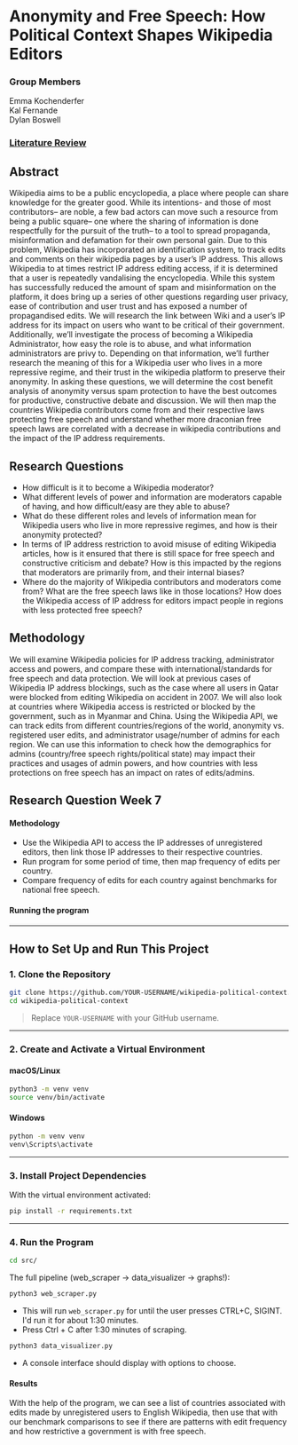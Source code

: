 # Anonymity and Free Speech: How Political Context Shapes Wikipedia Editors

### Group Members

Emma Kochenderfer  
Kal Fernande  
Dylan Boswell

### [Literature Review](https://github.com/kochenderferc/wikipedia-political-context/blob/main/literature-review.md)

## Abstract

Wikipedia aims to be a public encyclopedia, a place where people can share knowledge for the greater good. While its intentions- and those of most contributors– are noble, a few bad actors can move such a resource from being a public square– one where the sharing of information is done respectfully for the pursuit of the truth– to a tool to spread propaganda, misinformation and defamation for their own personal gain. Due to this problem, Wikipedia has incorporated an identification system, to track edits and comments on their wikipedia pages by a user’s IP address. This allows Wikipedia to at times restrict IP address editing access, if it is determined that a user is repeatedly vandalising the encyclopedia. While this system has successfully reduced the amount of spam and misinformation on the platform, it does bring up a series of other questions regarding user privacy, ease of contribution and user trust and has exposed a number of propagandised edits. We will research the link between Wiki and a user’s IP address for its impact on users who want to be critical of their government. Additionally, we’ll investigate the process of becoming a Wikipedia Administrator, how easy the role is to abuse, and what information administrators are privy to. Depending on that information, we’ll further research the meaning of this for a Wikipedia user who lives in a more repressive regime, and their trust in the wikipedia platform to preserve their anonymity. In asking these questions, we will determine the cost benefit analysis of anonymity versus spam protection to have the best outcomes for productive, constructive debate and discussion. We will then map the countries Wikipedia contributors come from and their respective laws protecting free speech and understand whether more draconian free speech laws are correlated with a decrease in wikipedia contributions and the impact of the IP address requirements.

## Research Questions

- How difficult is it to become a Wikipedia moderator?
- What different levels of power and information are moderators capable of having, and how difficult/easy are they able to abuse?
- What do these different roles and levels of information mean for Wikipedia users who live in more repressive regimes, and how is their anonymity protected?
- In terms of IP address restriction to avoid misuse of editing Wikipedia articles, how is it ensured that there is still space for free speech and constructive criticism and debate? How is this impacted by the regions that moderators are primarily from, and their internal biases?
- Where do the majority of Wikipedia contributors and moderators come from? What are the free speech laws like in those locations? How does the Wikipedia access of IP address for editors impact people in regions with less protected free speech?

## Methodology

We will examine Wikipedia policies for IP address tracking, administrator access and powers, and compare these with international/standards for free speech and data protection. We will look at previous cases of Wikipedia IP address blockings, such as the case where all users in Qatar were blocked from editing Wikipedia on accident in 2007. We will also look at countries where Wikipedia access is restricted or blocked by the government, such as in Myanmar and China. Using the Wikipedia API, we can track edits from different countries/regions of the world, anonymity vs. registered user edits, and administrator usage/number of admins for each region. We can use this information to check how the demographics for admins (country/free speech rights/political state) may impact their practices and usages of admin powers, and how countries with less protections on free speech has an impact on rates of edits/admins.

## Research Question Week 7

#### Methodology

- Use the Wikipedia API to access the IP addresses of unregistered editors, then link those IP addresses to their respective countries.
- Run program for some period of time, then map frequency of edits per country.
- Compare frequency of edits for each country against benchmarks for national free speech.

#### Running the program

---

## How to Set Up and Run This Project

### 1. Clone the Repository

```bash
git clone https://github.com/YOUR-USERNAME/wikipedia-political-context.git
cd wikipedia-political-context
```

> Replace `YOUR-USERNAME` with your GitHub username.

---

### 2. Create and Activate a Virtual Environment

#### macOS/Linux

```bash
python3 -m venv venv
source venv/bin/activate
```

#### Windows

```bash
python -m venv venv
venv\Scripts\activate
```

---

### 3. Install Project Dependencies

With the virtual environment activated:

```bash
pip install -r requirements.txt
```

---

### 4. Run the Program

```bash
cd src/
```

The full pipeline (web_scraper → data_visualizer → graphs!):

```bash
python3 web_scraper.py
```

- This will run `web_scraper.py` for until the user presses CTRL+C, SIGINT. I'd run it for about 1:30 minutes.
- Press Ctrl + C after 1:30 minutes of scraping.

```bash
python3 data_visualizer.py
```

- A console interface should display with options to choose.

#### Results

With the help of the program, we can see a list of countries associated with edits made by unregistered users to English Wikipedia, then use that with our benchmark comparisons to see if there are patterns with edit frequency and how restrictive a government is with free speech.
